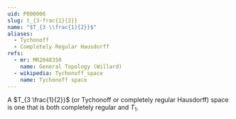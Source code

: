 ```yaml
---
uid: P000006
slug: t_{3-frac{1}{2}}
name: "$T_{3 \\frac{1}{2}}$"
aliases:
  - Tychonoff
  - Completely Regular Hausdorff
refs:
  - mr: MR2048350
    name: General Topology (Willard)
  - wikipedia: Tychonoff_space
    name: Tychonoff space
---
```

A $T_{3 \frac{1}{2}}$ (or Tychonoff or completely regular Hausdorff) space is one that is both completely regular and $T_1$.

